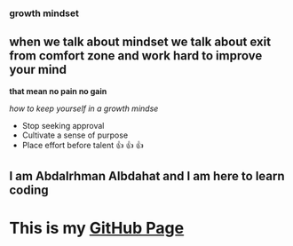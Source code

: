 ### growth mindset
## when we talk about mindset we talk about exit from comfort zone and work hard to improve your mind
**that mean no pain no gain**

 *how to keep yourself in a growth mindse* 
- Stop seeking approval
- Cultivate a sense of purpose
- Place effort before talent
:+1: :+1: :+1:

## I am Abdalrhman Albdahat and I am here to learn coding
# This is my [GitHub Page](https://github.com/boodah96)
